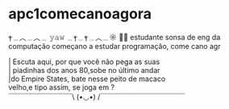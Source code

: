 # apc1comecanoagora
ⲯ﹍︿﹍︿﹍ 𝚢𝚊𝚠 ﹍ⲯ﹍ⲯ﹍︿﹍☼ 🤠🌵 
estudante sonsa de eng da computação começano a estudar programação, come cano agr

| Escuta aqui, por que você não pega as suas  
| piadinhas dos anos 80,sobe no último andar    
|do Empire States, bate nesse peito de macaco  
 velho,e tipo assim, se joga em ?                      
 ￣￣￣￣￣￣￣￣￣\ (•◡•) /￣￣￣￣￣￣￣￣￣￣￣￣

